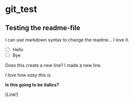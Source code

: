 # git_test

## Testing the readme-file

I can use markdown syntax to change the readme... I love it.

- [ ] Hello
- [ ] Bye

Does this create a new line?
I made a new line.

*I love how easy this is.*

**Is this going to be italics?**

[Link!]
